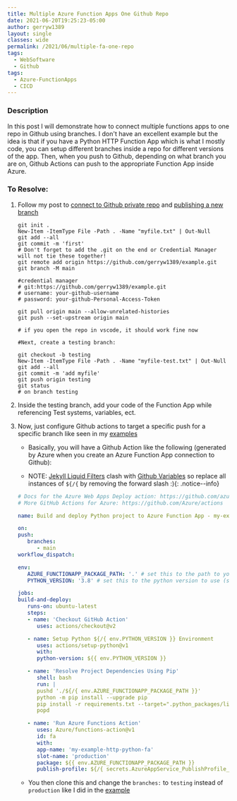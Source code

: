 ```yaml
---
title: Multiple Azure Function Apps One Github Repo
date: 2021-06-20T19:25:23-05:00
author: gerryw1389
layout: single
classes: wide
permalink: /2021/06/multiple-fa-one-repo
tags:
  - WebSoftware
  - Github
tags:
  - Azure-FunctionApps
  - CICD
---
```

<!--more-->

### Description

In this post I will demonstrate how to connect multiple functions apps to one repo in Github using branches. I don't have an excellent example but the idea is that if you have a Python HTTP Function App which is what I mostly code, you can setup different branches inside a repo for different versions of the app. Then, when you push to Github, depending on what branch you are on, Github Actions can push to the appropriate Function App inside Azure.

### To Resolve:

1. Follow my post to [connect to Github private repo](https://automationadmin.com/2018/02/connect-to-github-private-repo/) and [publishing a new branch](https://automationadmin.com/2021/03/git-publish-new-branch/)

   ```shell
   git init .
   New-Item -ItemType File -Path . -Name "myfile.txt" | Out-Null
   git add --all
   git commit -m 'first'
   # Don't forget to add the .git on the end or Credential Manager will not tie these together!
   git remote add origin https://github.com/gerryw1389/example.git
   git branch -M main

   #credential manager
   # git:https://github.com/gerryw1389/example.git
   # username: your-github-username
   # password: your-github-Personal-Access-Token

   git pull origin main --allow-unrelated-histories
   git push --set-upstream origin main

   # if you open the repo in vscode, it should work fine now

   #Next, create a testing branch:

   git checkout -b testing
   New-Item -ItemType File -Path . -Name "myfile-test.txt" | Out-Null
   git add --all
   git commit -m 'add myfile'
   git push origin testing
   git status
   # on branch testing
   ```

2. Inside the testing branch, add your code of the Function App while referencing Test systems, variables, ect.

3. Now, just configure Github actions to target a specific push for a specific branch like seen in my [examples](https://github.com/gerryw1389/python/tree/main/scripts/example-run-python-script-on-approval/.github/workflows)

   - Basically, you will have a Github Action like the following (generated by Azure when you create an Azure Function App connection to Github):

   - NOTE: [Jekyll Liquid Filters](https://jekyllrb.com/docs/liquid/filters/) clash with [Github Variables](https://docs.github.com/en/actions/learn-github-actions/variables#using-contexts-to-access-variable-values) so replace all instances of `${/{` by removing the forward slash :){: .notice--info}

   ```yaml
   # Docs for the Azure Web Apps Deploy action: https://github.com/azure/functions-action
   # More GitHub Actions for Azure: https://github.com/Azure/actions

   name: Build and deploy Python project to Azure Function App - my-example-http-python-fa

   on:
   push:
      branches:
         - main
   workflow_dispatch:

   env:
      AZURE_FUNCTIONAPP_PACKAGE_PATH: '.' # set this to the path to your web app project, defaults to the repository root
      PYTHON_VERSION: '3.8' # set this to the python version to use (supports 3.6, 3.7, 3.8)

   jobs:
   build-and-deploy:
      runs-on: ubuntu-latest
      steps:
      - name: 'Checkout GitHub Action'
         uses: actions/checkout@v2

      - name: Setup Python ${/{ env.PYTHON_VERSION }} Environment
         uses: actions/setup-python@v1
         with:
         python-version: ${{ env.PYTHON_VERSION }}

      - name: 'Resolve Project Dependencies Using Pip'
         shell: bash
         run: |
         pushd './${/{ env.AZURE_FUNCTIONAPP_PACKAGE_PATH }}'
         python -m pip install --upgrade pip
         pip install -r requirements.txt --target=".python_packages/lib/site-packages"
         popd

      - name: 'Run Azure Functions Action'
         uses: Azure/functions-action@v1
         id: fa
         with:
         app-name: 'my-example-http-python-fa'
         slot-name: 'production'
         package: ${{ env.AZURE_FUNCTIONAPP_PACKAGE_PATH }}
         publish-profile: ${/{ secrets.AzureAppService_PublishProfile_684f3372 }}
   ```

   - You then clone this and change the `branches:` to `testing` instead of `production` like I did in the [example](https://github.com/gerryw1389/python/tree/main/scripts/example-run-python-script-on-approval/.github/workflows)

